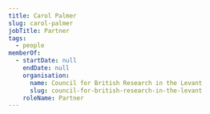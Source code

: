 ```yaml
---
title: Carol Palmer
slug: carol-palmer
jobTitle: Partner
tags:
  - people
memberOf:
  - startDate: null
    endDate: null
    organisation:
      name: Council for British Research in the Levant
      slug: council-for-british-research-in-the-levant
    roleName: Partner
---
```

